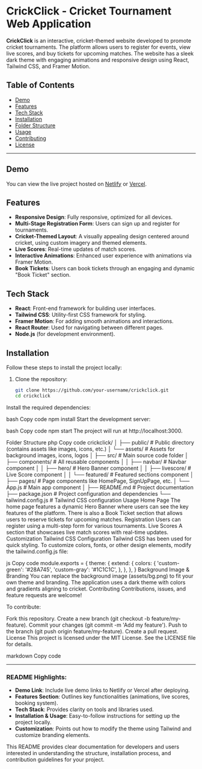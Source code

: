 # CrickClick - Cricket Tournament Web Application

**CrickClick** is an interactive, cricket-themed website developed to promote cricket tournaments. The platform allows users to register for events, view live scores, and buy tickets for upcoming matches. The website has a sleek dark theme with engaging animations and responsive design using React, Tailwind CSS, and Framer Motion.

## **Table of Contents**
- [Demo](#demo)
- [Features](#features)
- [Tech Stack](#tech-stack)
- [Installation](#installation)
- [Folder Structure](#folder-structure)
- [Usage](#usage)
- [Contributing](#contributing)
- [License](#license)

---

## **Demo**

You can view the live project hosted on [Netlify](https://your-project-url.netlify.app/) or [Vercel](https://your-project-url.vercel.app/).

## **Features**

- **Responsive Design**: Fully responsive, optimized for all devices.
- **Multi-Stage Registration Form**: Users can sign up and register for tournaments.
- **Cricket-Themed Layout**: A visually appealing design centered around cricket, using custom imagery and themed elements.
- **Live Scores**: Real-time updates of match scores.
- **Interactive Animations**: Enhanced user experience with animations via Framer Motion.
- **Book Tickets**: Users can book tickets through an engaging and dynamic "Book Ticket" section.

## **Tech Stack**

- **React**: Front-end framework for building user interfaces.
- **Tailwind CSS**: Utility-first CSS framework for styling.
- **Framer Motion**: For adding smooth animations and interactions.
- **React Router**: Used for navigating between different pages.
- **Node.js** (for development environment).

## **Installation**

Follow these steps to install the project locally:

1. Clone the repository:
   ```bash
   git clone https://github.com/your-username/crickclick.git
   cd crickclick
Install the required dependencies:

bash
Copy code
npm install
Start the development server:

bash
Copy code
npm start
The project will run at http://localhost:3000.

Folder Structure
php
Copy code
crickclick/
│
├── public/                     # Public directory (contains assets like images, icons, etc.)
│   └── assets/                 # Assets for background images, icons, logos
│
├── src/                        # Main source code folder
│   ├── components/             # All reusable components
│   │   ├── navbar/             # Navbar component
│   │   ├── hero/               # Hero Banner component
│   │   ├── livescore/          # Live Score component
│   │   └── featured/           # Featured sections component
│   ├── pages/                  # Page components like HomePage, SignUpPage, etc.
│   └── App.js                  # Main app component
│
├── README.md                   # Project documentation
├── package.json                # Project configuration and dependencies
└── tailwind.config.js          # Tailwind CSS configuration
Usage
Home Page
The home page features a dynamic Hero Banner where users can see the key features of the platform.
There is also a Book Ticket section that allows users to reserve tickets for upcoming matches.
Registration
Users can register using a multi-step form for various tournaments.
Live Scores
A section that showcases live match scores with real-time updates.
Customization
Tailwind CSS Configuration
Tailwind CSS has been used for quick styling. To customize colors, fonts, or other design elements, modify the tailwind.config.js file:

js
Copy code
module.exports = {
  theme: {
    extend: {
      colors: {
        'custom-green': '#28A745',
        'custom-gray': '#1C1C1C',
      },
    },
  },
}
Background Image & Branding
You can replace the background image (assets/bg.png) to fit your own theme and branding.
The application uses a dark theme with colors and gradients aligning to cricket.
Contributing
Contributions, issues, and feature requests are welcome!

To contribute:

Fork this repository.
Create a new branch (git checkout -b feature/my-feature).
Commit your changes (git commit -m 'Add my feature').
Push to the branch (git push origin feature/my-feature).
Create a pull request.
License
This project is licensed under the MIT License. See the LICENSE file for details.

markdown
Copy code

---

### **README Highlights**:
- **Demo Link**: Include live demo links to Netlify or Vercel after deploying.
- **Features Section**: Outlines key functionalities (animations, live scores, booking system).
- **Tech Stack**: Provides clarity on tools and libraries used.
- **Installation & Usage**: Easy-to-follow instructions for setting up the project locally.
- **Customization**: Points out how to modify the theme using Tailwind and customize branding elements.
  
This README provides clear documentation for developers and users interested in understanding the structure, installation process, and contribution guidelines for your project.





